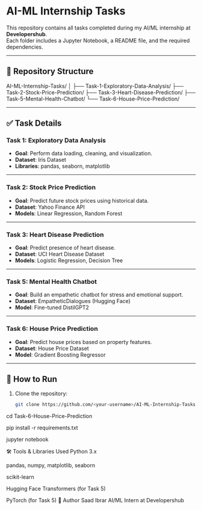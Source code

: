 # AI-ML Internship Tasks

This repository contains all tasks completed during my AI/ML internship at **Developershub**.  
Each folder includes a Jupyter Notebook, a README file, and the required dependencies.

---

## 📂 Repository Structure

AI-ML-Internship-Tasks/
│
├── Task-1-Exploratory-Data-Analysis/
├── Task-2-Stock-Price-Prediction/
├── Task-3-Heart-Disease-Prediction/
├── Task-5-Mental-Health-Chatbot/
└── Task-6-House-Price-Prediction/


---

## ✅ Task Details

### **Task 1: Exploratory Data Analysis**
- **Goal**: Perform data loading, cleaning, and visualization.
- **Dataset**: Iris Dataset
- **Libraries**: pandas, seaborn, matplotlib

---

### **Task 2: Stock Price Prediction**
- **Goal**: Predict future stock prices using historical data.
- **Dataset**: Yahoo Finance API
- **Models**: Linear Regression, Random Forest

---

### **Task 3: Heart Disease Prediction**
- **Goal**: Predict presence of heart disease.
- **Dataset**: UCI Heart Disease Dataset
- **Models**: Logistic Regression, Decision Tree

---

### **Task 5: Mental Health Chatbot**
- **Goal**: Build an empathetic chatbot for stress and emotional support.
- **Dataset**: EmpatheticDialogues (Hugging Face)
- **Model**: Fine-tuned DistilGPT2

---

### **Task 6: House Price Prediction**
- **Goal**: Predict house prices based on property features.
- **Dataset**: House Price Dataset
- **Model**: Gradient Boosting Regressor

---

## 🔧 How to Run
1. Clone the repository:
   ```bash
   git clone https://github.com/<your-username>/AI-ML-Internship-Tasks.git

cd Task-6-House-Price-Prediction

pip install -r requirements.txt

jupyter notebook

🛠 Tools & Libraries Used
Python 3.x

pandas, numpy, matplotlib, seaborn

scikit-learn

Hugging Face Transformers (for Task 5)

PyTorch (for Task 5)
📌 Author
Saad Ibrar
AI/ML Intern at Developershub
